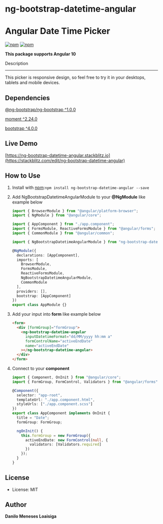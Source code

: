 # ng-bootstrap-datetime-angular

# Angular Date Time Picker

[![npm](https://img.shields.io/npm/v/ng-bootstrap-datetime-angular.svg?maxAge=2592000?style=flat-square)](https://www.npmjs.com/package/ng-bootstrap-datetime-angular)
[![npm](https://img.shields.io/npm/dm/ng-bootstrap-datetime-angular.svg)](https://www.npmjs.com/package/ng-bootstrap-datetime-angular)

**This package supports Angular 10**

Description

---

This picker is responsive design, so feel free to try it in your desktops, tablets and mobile devices.

## Dependencies
[@ng-bootstrap/ng-bootstrap ^1.0.0](https://www.npmjs.com/package/@ng-bootstrap/ng-bootstrap)

[moment ^2.24.0](https://www.npmjs.com/package/moment)

[bootstrap ^4.0.0](https://www.npmjs.com/package/bootstrap)

## Live Demo
[https://ng-bootstrap-datetime-angular.stackblitz.io](https://stackblitz.com/edit/ng-bootstrap-datetime-angular)

## How to Use

1.  Install with [npm](https://www.npmjs.com):`npm install ng-bootstrap-datetime-angular --save`

2.  Add NgBootstrapDatetimeAngularModule to your **@NgModule** like example below

    ```typescript
    import { BrowserModule } from "@angular/platform-browser";
    import { NgModule } from "@angular/core";

    import { AppComponent } from "./app.component";
    import { FormsModule, ReactiveFormsModule } from "@angular/forms";
    import { CommonModule } from "@angular/common";

    import { NgBootstrapDatetimeAngularModule } from "ng-bootstrap-datetime-angular";

    @NgModule({
      declarations: [AppComponent],
      imports: [
        BrowserModule,
        FormsModule,
        ReactiveFormsModule,
        NgBootstrapDatetimeAngularModule,
        CommonModule
      ],
      providers: [],
      bootstrap: [AppComponent]
    })
    export class AppModule {}
    ```

3.  Add your input into **form** like example below

    ```html
    <form>
      <div [formGroup]="formGroup">
        <ng-bootstrap-datetime-angular
          inputDatetimeFormat="dd/MM/yyyy hh:mm a"
          formControlName="activeEndDate"
          name="activeEndDate"
        ></ng-bootstrap-datetime-angular>
      </div>
    </form>
    ```

4.  Connect to your __component__

    ```typescript
    import { Component, OnInit } from "@angular/core";
    import { FormGroup, FormControl, Validators } from "@angular/forms";

    @Component({
      selector: "app-root",
      templateUrl: "./app.component.html",
      styleUrls: ["./app.component.scss"]
    })
    export class AppComponent implements OnInit {
      title = "Date";
      formGroup: FormGroup;

      ngOnInit() {
        this.formGroup = new FormGroup({
          activeEndDate: new FormControl(null, {
            validators: [Validators.required]
          })
        });
      }
    }
    ```

License
-------
* License: MIT

Author
-------
**Danilo Meneses Loaisiga**
